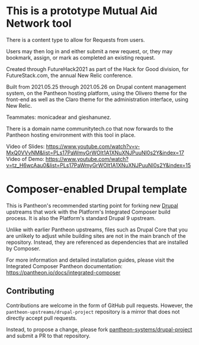 # This is a prototype Mutual Aid Network tool
There is a content type to allow for Requests from users.

Users may then log in and either submit a new request, or, they may bookmark, assign, or mark as completed an existing request.

Created through FutureHack2021 as part of the Hack for Good division, for FutureStack.com, the annual New Relic conference.

Built from 2021.05.25 through 2021.05.26 on Drupal content management system, on the Pantheon hosting platform, using the Olivero theme for the front-end as well as the Claro theme for the administration interface, using New Relic.

Teammates: monicadear and gieshanunez.

There is a domain name communitytech.co that now forwards to the Pantheon hosting environment with this tool in place.

Video of Slides: https://www.youtube.com/watch?v=v-MxQ0VVvNM&list=PLs17PaWmyGrWOlt1A1XNuXNJPuuNI0s2Y&index=17
Video of Demo: https://www.youtube.com/watch?v=tz_H6wcAau0&list=PLs17PaWmyGrWOlt1A1XNuXNJPuuNI0s2Y&index=15



# Composer-enabled Drupal template

This is Pantheon's recommended starting point for forking new [Drupal](https://www.drupal.org/) upstreams
that work with the Platform's Integrated Composer build process. It is also the
Platform's standard Drupal 9 upstream.

Unlike with earlier Pantheon upstreams, files such as Drupal Core that you are
unlikely to adjust while building sites are not in the main branch of the 
repository. Instead, they are referenced as dependencies that are installed by
Composer.

For more information and detailed installation guides, please visit the
Integrated Composer Pantheon documentation: https://pantheon.io/docs/integrated-composer

## Contributing

Contributions are welcome in the form of GitHub pull requests. However, the
`pantheon-upstreams/drupal-project` repository is a mirror that does not
directly accept pull requests.

Instead, to propose a change, please fork [pantheon-systems/drupal-project](https://github.com/pantheon-systems/drupal-project)
and submit a PR to that repository.
